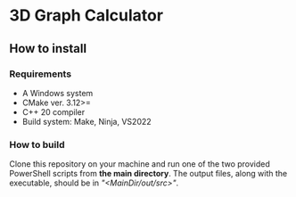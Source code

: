 # 3D Graph Calculator
## How to install
### Requirements
- A Windows system
- CMake ver. 3.12>=
- C++ 20 compiler
- Build system: Make, Ninja, VS2022
### How to build
Clone this repository on your machine and run one of the two provided PowerShell scripts from **the main directory**.
The output files, along with the executable, should be in *"<MainDir/out/src>"*.
